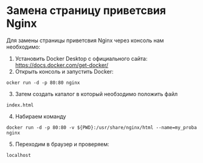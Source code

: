 # Заменa страницу приветсвия Nginx

Для замены страницы приветсвия Nginx через консоль нам необходимо:

1. Установить Docker Desktop с официального сайта: https://docs.docker.com/get-docker/
2. Открыть консоль и запустить Docker:

```
ocker run -d -p 80:80 nginx
```
3. Затем создать каталог в который необзодимо положить файл 

```
index.html
```
4. Набираем команду 

```
docker run -d -p 80:80 -v ${PWD}:/usr/share/nginx/html --name=my_proba nginx
```
5. Переходим в браузер и проверяем:

```
localhost
```